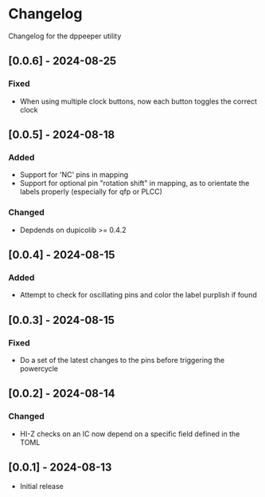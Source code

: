 # Changelog
Changelog for the dppeeper utility

## [0.0.6] - 2024-08-25
### Fixed
- When using multiple clock buttons, now each button toggles the correct clock

## [0.0.5] - 2024-08-18
### Added
- Support for 'NC' pins in mapping
- Support for optional pin "rotation shift" in mapping, as to orientate the labels properly (especially for qfp or PLCC)

### Changed
- Depdends on dupicolib >= 0.4.2

## [0.0.4] - 2024-08-15
### Added
- Attempt to check for oscillating pins and color the label purplish if found

## [0.0.3] - 2024-08-15
### Fixed
- Do a set of the latest changes to the pins before triggering the powercycle

## [0.0.2] - 2024-08-14
### Changed
- HI-Z checks on an IC now depend on a specific field defined in the TOML

## [0.0.1] - 2024-08-13
- Initial release
